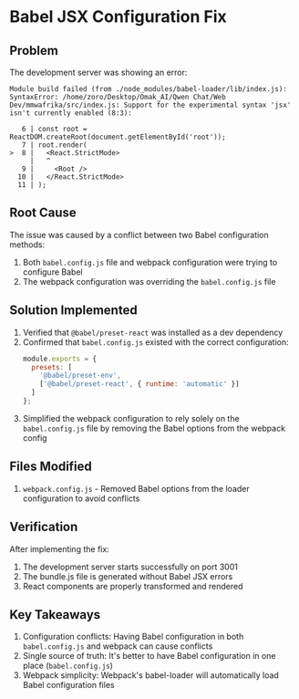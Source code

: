 # Babel JSX Configuration Fix

## Problem
The development server was showing an error:
```
Module build failed (from ./node_modules/babel-loader/lib/index.js):
SyntaxError: /home/zoro/Desktop/Omak_AI/Qwen Chat/Web Dev/mmwafrika/src/index.js: Support for the experimental syntax 'jsx' isn't currently enabled (8:3):

   6 | const root = ReactDOM.createRoot(document.getElementById('root'));
   7 | root.render(
>  8 |   <React.StrictMode>
     |   ^
   9 |     <Root />
  10 |   </React.StrictMode>
  11 | );
```

## Root Cause
The issue was caused by a conflict between two Babel configuration methods:
1. Both `babel.config.js` file and webpack configuration were trying to configure Babel
2. The webpack configuration was overriding the `babel.config.js` file

## Solution Implemented
1. Verified that `@babel/preset-react` was installed as a dev dependency
2. Confirmed that `babel.config.js` existed with the correct configuration:
   ```javascript
   module.exports = {
     presets: [
       '@babel/preset-env',
       ['@babel/preset-react', { runtime: 'automatic' }]
     ]
   };
   ```
3. Simplified the webpack configuration to rely solely on the `babel.config.js` file by removing the Babel options from the webpack config

## Files Modified
1. `webpack.config.js` - Removed Babel options from the loader configuration to avoid conflicts

## Verification
After implementing the fix:
1. The development server starts successfully on port 3001
2. The bundle.js file is generated without Babel JSX errors
3. React components are properly transformed and rendered

## Key Takeaways
1. Configuration conflicts: Having Babel configuration in both `babel.config.js` and webpack can cause conflicts
2. Single source of truth: It's better to have Babel configuration in one place (`babel.config.js`)
3. Webpack simplicity: Webpack's babel-loader will automatically load Babel configuration files